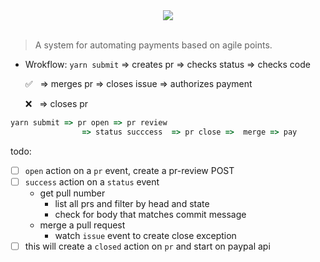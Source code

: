 <div align='center'> <img src='https://goo.gl/UxnfW1' /></div>
<br/>

> A system for automating payments based on agile points.

- Wrokflow: `yarn submit` ⇒ creates pr ⇒ checks status ⇒ checks code

    ✅ &nbsp; ⇒ merges pr ⇒  closes issue ⇒  authorizes payment

    ❌ &nbsp; ⇒ closes pr  



```js
yarn submit => pr open => pr review
                => status succcess  => pr close =>  merge => pay

```


todo:
- [ ] `open` action on a `pr` event, create a pr-review POST
- [ ] `success`  action on a `status` event
  - get pull number
    - list all prs and filter by head and state
    - check for body that matches commit message
  - merge a pull request
    - watch `issue` event to create close exception
- [ ] this will create a `closed` action on `pr` and start on paypal api
